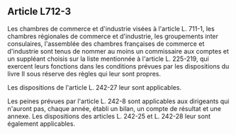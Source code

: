 Article L712-3
----
Les chambres de commerce et d'industrie visées à l'article L. 711-1, les
chambres régionales de commerce et d'industrie, les groupements inter
consulaires, l'assemblée des chambres françaises de commerce et d'industrie sont
tenus de nommer au moins un commissaire aux comptes et un suppléant choisis sur
la liste mentionnée à l'article L. 225-219, qui exercent leurs fonctions dans
les conditions prévues par les dispositions du livre II sous réserve des règles
qui leur sont propres.

Les dispositions de l'article L. 242-27 leur sont applicables.

Les peines prévues par l'article L. 242-8 sont applicables aux dirigeants qui
n'auront pas, chaque année, établi un bilan, un compte de résultat et une
annexe. Les dispositions des articles L. 242-25 et L. 242-28 leur sont également
applicables.
